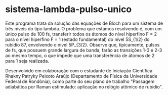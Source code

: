 # sistema-lambda-pulso-unico

Este programa trata da solução das equações de Bloch para um sistema de três níveis do tipo lambda. O problema que estamos resolvendo é, 
com um único pulso de 100 fs, transferir todos os átomos do nível hiperfino F = 2 para o nível hiperfino F = 1 (estado fundamental) do nível 5S_{1/2} do rubídio 87, envolvendo o nível 5P_{3/2}. Observe que, tipicamente, pulsos de fs, que possuem grande largura de banda, farão as transições 1-3 e 2-3 ao mesmo tempo, o que impede que uma transferência de átomos de 2 para 1 seja realizada.

Desenvolvido em colaboração com o estudante de Iniciação Científica Rhakny Patryky Peixoto Araújo (Departamento de Física da Universidade Federal de Rondônia), como parte do seu plano de trabalho "Passagem adiabática por Raman estimulado: aplicação no relógio atômico de rubídio".
